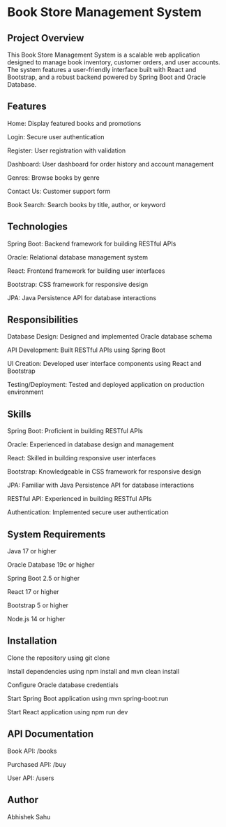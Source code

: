 # Book Store Management System

## Project Overview

This Book Store Management System is a scalable web application designed to manage book inventory, customer orders, and user accounts. The system features a user-friendly interface built with React and Bootstrap, and a robust backend powered by Spring Boot and Oracle Database.

## Features
Home: Display featured books and promotions

Login: Secure user authentication

Register: User registration with validation

Dashboard: User dashboard for order history and account management

Genres: Browse books by genre

Contact Us: Customer support form

Book Search: Search books by title, author, or keyword

## Technologies
Spring Boot: Backend framework for building RESTful APIs

Oracle: Relational database management system

React: Frontend framework for building user interfaces

Bootstrap: CSS framework for responsive design

JPA: Java Persistence API for database interactions

## Responsibilities
Database Design: Designed and implemented Oracle database schema

API Development: Built RESTful APIs using Spring Boot

UI Creation: Developed user interface components using React and Bootstrap

Testing/Deployment: Tested and deployed application on production environment

## Skills
Spring Boot: Proficient in building RESTful APIs

Oracle: Experienced in database design and management

React: Skilled in building responsive user interfaces

Bootstrap: Knowledgeable in CSS framework for responsive design

JPA: Familiar with Java Persistence API for database interactions

RESTful API: Experienced in building RESTful APIs

Authentication: Implemented secure user authentication

## System Requirements
Java 17 or higher

Oracle Database 19c or higher

Spring Boot 2.5 or higher

React 17 or higher

Bootstrap 5 or higher

Node.js 14 or higher

## Installation
Clone the repository using git clone

Install dependencies using npm install and mvn clean install

Configure Oracle database credentials

Start Spring Boot application using mvn spring-boot:run

Start React application using npm run dev

## API Documentation
Book API: /books

Purchased API: /buy

User API: /users

## Author
Abhishek Sahu
